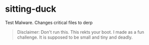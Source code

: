# sitting-duck
Test Malware. Changes critical files to derp

> Disclaimer: Don't run this. This rekts your boot. I made as a fun challenge. It is supposed to be small and tiny and deadly.
